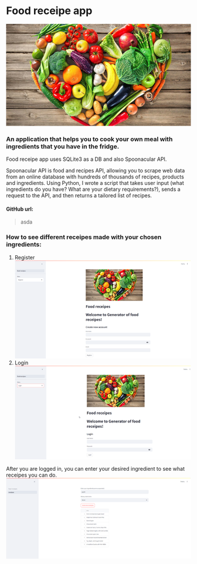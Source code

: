 # Food receipe app
![img.jpg](./food.jpg)
### An application that helps you to cook your own meal with ingredients that you have in the fridge.
Food receipe app uses SQLite3 as a DB and also Spoonacular API.

Spoonacular API is food and recipes API, allowing you to scrape web data from an online database with hundreds of thousands of recipes, products and ingredients. Using Python, I wrote a script that takes user input (what ingredients do you have? What are your dietary requirements?), sends a request to the API, and then returns a tailored list of recipes.

#### GitHub url:
>asda

### How to see different receipes made with your chosen ingredients:
1. Register
![img1.png](Picture1.png)
2. Login
![img2.png](Picture2.png)

After you are logged in, you can enter your desired ingredient to see what receipes you can do.
![img3.png](Picture3.png)
